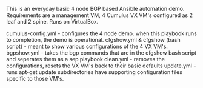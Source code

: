 
This is an everyday basic 4 node BGP based Ansible automation demo. Requirements are a management VM, 4 Cumulus VX VM's configured as 2 leaf and 2 spine. Runs on VirtualBox.

cumulus-config.yml - configures the 4 node demo. when this playbook runs to completion, the demo is operational.
cfgshow.yml & cfgshow (bash script) - meant to show various configurations of the 4 VX VM's.
bgpshow.yml - takes the bgp commands that are in the cfgshow bash script and seperates them as a sep playbook
clean.yml - removes the configurations, resets the VX VM's back to their basic defaults
update.yml - runs apt-get update
subdirectories have supporting configuration files specific to those VM's.
